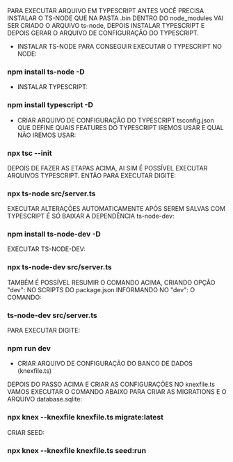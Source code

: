 PARA EXECUTAR ARQUIVO EM TYPESCRIPT ANTES VOCÊ PRECISA INSTALAR O TS-NODE
QUE NA PASTA .bin DENTRO DO node_modules VAI SER CRIADO O ARQUIVO ts-node,
DEPOIS INSTALAR TYPESCRIPT E DEPOIS GERAR O ARQUIVO DE CONFIGURAÇÃO DO
TYPESCRIPT.

- INSTALAR TS-NODE PARA CONSEGUIR EXECUTAR O TYPESCRIPT NO NODE:

### npm install ts-node -D

- INSTALAR TYPESCRIPT:

### npm install typescript -D

- CRIAR ARQUIVO DE CONFIGURAÇÃO DO TYPESCRIPT tsconfig.json QUE DEFINE QUAIS
  FEATURES DO TYPESCRIPT IREMOS USAR E QUAL NÃO IREMOS USAR:

### npx tsc --init

DEPOIS DE FAZER AS ETAPAS ACIMA, AI SIM É POSSÍVEL EXECUTAR ARQUIVOS
TYPESCRIPT. ENTÃO PARA EXECUTAR DIGITE:

### npx ts-node src/server.ts

EXECUTAR ALTERAÇÕES AUTOMATICAMENTE APÓS SEREM SALVAS COM TYPESCRIPT
É SÓ BAIXAR A DEPENDÊNCIA ts-node-dev:

### npm install ts-node-dev -D

EXECUTAR TS-NODE-DEV:

### npx ts-node-dev src/server.ts

TAMBÉM É POSSÍVEL RESUMIR O COMANDO ACIMA, CRIANDO OPÇÃO "dev": NO SCRIPTS
DO package.json INFORMANDO NO "dev": O COMANDO:

### ts-node-dev src/server.ts

PARA EXECUTAR DIGITE:

### npm run dev

- CRIAR ARQUIVO DE CONFIGURAÇÃO DO BANCO DE DADOS (knexfile.ts)

DEPOIS DO PASSO ACIMA E CRIAR AS CONFIGURAÇÕES NO knexfile.ts VAMOS
EXECUTAR O COMANDO ABAIXO PARA CRIAR AS MIGRATIONS E O ARQUIVO database.sqlite:

### npx knex --knexfile knexfile.ts migrate:latest

CRIAR SEED:

### npx knex --knexfile knexfile.ts seed:run
